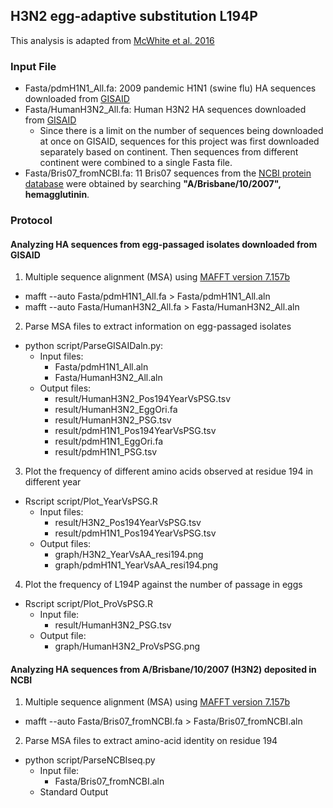 ## H3N2 egg-adaptive substitution L194P
This analysis is adapted from [McWhite et al. 2016](https://academic.oup.com/ve/article-lookup/doi/10.1093/ve/vew026)

### Input File
* Fasta/pdmH1N1\_All.fa: 2009 pandemic H1N1 (swine flu) HA sequences downloaded from [GISAID](http://platform.gisaid.org)
* Fasta/HumanH3N2\_All.fa: Human H3N2 HA sequences downloaded from [GISAID](http://platform.gisaid.org)
  * Since there is a limit on the number of sequences being downloaded at once on GISAID, sequences for this project was first downloaded separately based on continent. Then sequences from different continent were combined to a single Fasta file.
* Fasta/Bris07\_fromNCBI.fa: 11 Bris07 sequences from the [NCBI protein database](https://www.ncbi.nlm.nih.gov/protein/) were obtained by searching **"A/Brisbane/10/2007", hemagglutinin**.

### Protocol
#### Analyzing HA sequences from egg-passaged isolates downloaded from GISAID
1. Multiple sequence alignment (MSA) using [MAFFT version 7.157b](http://mafft.cbrc.jp/alignment/software/)
* mafft --auto Fasta/pdmH1N1\_All.fa > Fasta/pdmH1N1\_All.aln
* mafft --auto Fasta/HumanH3N2\_All.fa > Fasta/HumanH3N2\_All.aln

2. Parse MSA files to extract information on egg-passaged isolates
* python script/ParseGISAIDaln.py: 
  * Input files:
    * Fasta/pdmH1N1\_All.aln
    * Fasta/HumanH3N2\_All.aln
  * Output files:
    * result/HumanH3N2\_Pos194YearVsPSG.tsv
    * result/HumanH3N2\_EggOri.fa
    * result/HumanH3N2\_PSG.tsv
    * result/pdmH1N1\_Pos194YearVsPSG.tsv
    * result/pdmH1N1\_EggOri.fa
    * result/pdmH1N1\_PSG.tsv

3. Plot the frequency of different amino acids observed at residue 194 in different year
* Rscript script/Plot\_YearVsPSG.R
  * Input files:
    * result/H3N2\_Pos194YearVsPSG.tsv
    * result/pdmH1N1\_Pos194YearVsPSG.tsv
  * Output files: 
    * graph/H3N2\_YearVsAA\_resi194.png
    * graph/pdmH1N1\_YearVsAA\_resi194.png

4. Plot the frequency of L194P against the number of passage in eggs
* Rscript script/Plot\_ProVsPSG.R
  * Input file: 
    * result/HumanH3N2\_PSG.tsv
  * Output file:
    * graph/HumanH3N2\_ProVsPSG.png

#### Analyzing HA sequences from A/Brisbane/10/2007 (H3N2) deposited in NCBI
1. Multiple sequence alignment (MSA) using [MAFFT version 7.157b](http://mafft.cbrc.jp/alignment/software/) 
* mafft --auto Fasta/Bris07\_fromNCBI.fa > Fasta/Bris07\_fromNCBI.aln

2. Parse MSA files to extract amino-acid identity on residue 194
* python script/ParseNCBIseq.py
  * Input file: 
    * Fasta/Bris07\_fromNCBI.aln
  * Standard Output
